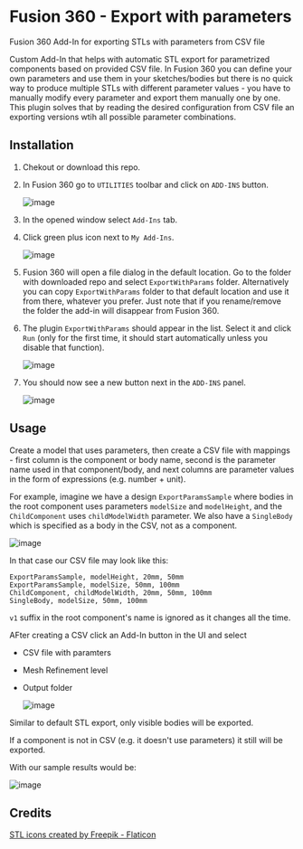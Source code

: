 # Fusion 360 - Export with parameters
Fusion 360 Add-In for exporting STLs with parameters from CSV file

Custom Add-In that helps with automatic STL export for parametrized components based on provided CSV file.
In Fusion 360 you can define your own parameters and use them in your sketches/bodies but there is no quick way to produce multiple STLs with different parameter values - you have to manually modify every parameter and export them manually one by one. This plugin solves that by reading the desired configuration from CSV file an exporting versions wtih all possible parameter combinations.

## Installation
1. Chekout or download this repo.
2. In Fusion 360 go to `UTILITIES` toolbar and click on `ADD-INS` button. 
    
    ![image](https://github.com/zzeneg/fusion360-export-params/assets/910255/9c76b509-ba86-4478-9125-3d0075d9e0d5)

3. In the opened window select `Add-Ins` tab.
4. Click green plus icon next to `My Add-Ins`. 
    
    ![image](https://github.com/zzeneg/fusion360-export-params/assets/910255/24de6cc5-51e0-4475-873a-988af343edc1)

5. Fusion 360 will open a file dialog in the default location. Go to the folder with downloaded repo and select `ExportWithParams` folder. Alternatively you can copy `ExportWithParams` folder to that default location and use it from there, whatever you prefer. Just note that if you rename/remove the folder the add-in will disappear from Fusion 360.
6. The plugin `ExportWithParams` should appear in the list. Select it and click `Run` (only for the first time, it should start automatically unless you disable that function).

    ![image](https://github.com/zzeneg/fusion360-export-params/assets/910255/ccfbe675-cbc7-4beb-8bcf-8d140cadc28c)

7. You should now see a new button next in the `ADD-INS` panel.

    ![image](https://github.com/zzeneg/fusion360-export-params/assets/910255/cd1475cc-9b31-4c0e-b8c3-1453b19fdd48)


## Usage
Create a model that uses parameters, then create a CSV file with mappings - first column is the component or body name, second is the parameter name used in that component/body, and next columns are parameter values in the form of expressions (e.g. number + unit).

For example, imagine we have a design `ExportParamsSample` where bodies in the root component uses parameters `modelSize` and `modelHeight`, and the `ChildComponent` uses `childModelWidth` parameter. We also have a `SingleBody` which is specified as a body in the CSV, not as a component.

![image](https://github.com/zzeneg/fusion360-export-params/assets/910255/a22cd988-7e2a-4ec7-bcfa-9ed93968d769)


In that case our CSV file may look like this:
```
ExportParamsSample, modelHeight, 20mm, 50mm
ExportParamsSample, modelSize, 50mm, 100mm
ChildComponent, childModelWidth, 20mm, 50mm, 100mm
SingleBody, modelSize, 50mm, 100mm
```
`v1` suffix in the root component's name is ignored as it changes all the time.

AFter creating a CSV click an Add-In button in the UI and select
- CSV file with paramters
- Mesh Refinement level
- Output folder
  
  ![image](https://github.com/zzeneg/fusion360-export-params/assets/910255/61f19599-920c-456e-8e11-3b616776005f)

Similar to default STL export, only visible bodies will be exported.

If a component is not in CSV (e.g. it doesn't use parameters) it still will be exported.

With our sample results would be:

![image](https://github.com/zzeneg/fusion360-export-params/assets/910255/fd464f45-cd2c-42b8-8cc2-b57a09307865)


## Credits
<a href="https://www.flaticon.com/free-icons/stl" title="stl icons">STL icons created by Freepik - Flaticon</a>

